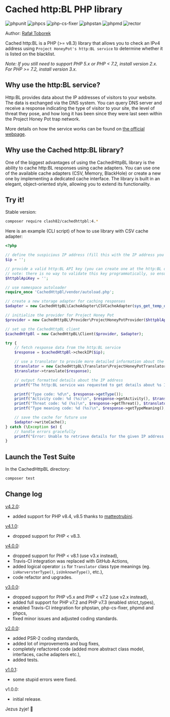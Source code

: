 Cached http:BL PHP library
==========================

![phpunit](https://github.com/clash82/CachedHttpBl/actions/workflows/phpunit.yaml/badge.svg)
![phpcs](https://github.com/clash82/CachedHttpBl/actions/workflows/phpcs.yaml/badge.svg)
![php-cs-fixer](https://github.com/clash82/CachedHttpBl/actions/workflows/php-cs-fixer.yaml/badge.svg)
![phpstan](https://github.com/clash82/CachedHttpBl/actions/workflows/phpstan.yaml/badge.svg)
![phpmd](https://github.com/clash82/CachedHttpBl/actions/workflows/phpmd.yaml/badge.svg)
![rector](https://github.com/clash82/CachedHttpBl/actions/workflows/rector.yaml/badge.svg)

Author: [Rafał Toborek](https://kontakt.toborek.info)

Cached http:BL is a PHP (>= v8.3) library that allows you to check an IPv4 address using `Project HoneyPot's http:BL service` to determine whether it is listed on the blacklist.

_Note: If you still need to support PHP 5.x or PHP < 7.2, install version 2.x. For PHP >= 7.2, install version 3.x._

Why use the http:BL service?
----------------------------

Http:BL provides data about the IP addresses of visitors to your website. The data is exchanged via the DNS system. You can query DNS server and receive a response indicating the type of visitor to your site, the level of threat they pose, and how long it has been since they were last seen within the Project Honey Pot trap network.

More details on how the service works can be found on [the official webpage](https://www.projecthoneypot.org/httpbl.php).

Why use the Cached http:BL library?
-----------------------------------

One of the biggest advantages of using the CachedHttpBL library is the ability to cache http:BL responses using cache adapters. You can use one of the available cache adapters (CSV, Memory, BlackHole) or create a new one by implementing a dedicated cache interface. The library is built in an elegant, object-oriented style, allowing you to extend its functionality.

Try it!
-------

Stable version:

```bash
composer require clash82/cachedhttpbl:4.*
```

Here is an example (CLI script) of how to use library with CSV cache adapter:

```php
<?php

// define the suspicious IP address (fill this with the IP address you want to check)
$ip = '';

// provide a valid http:BL API key (you can create one at the http:BL dashboard)
// note: there is no way to validate this key programmatically, so ensure it's correct
$httpblApiKey = '';

// use namespace autoloader
require_once 'CachedHttpBl/vendor/autoload.php';

// create a new storage adapter for caching responses
$adapter = new CachedHttpBL\CacheAdapter\CSVCacheAdapter(sys_get_temp_dir().'/httpbl_cache.csv');

// initialize the provider for Project Honey Pot
$provider = new CachedHttpBL\Provider\ProjectHoneyPotProvider($httpblApiKey);

// set up the CachedHttpBL client
$cachedHttpBl = new CachedHttpBL\Client($provider, $adapter);

try {
    // fetch response data from the http:BL service
    $response = $cachedHttpBl->checkIP($ip);

    // use a translator to provide more detailed information about the response (optional but useful)
    $translator = new CachedHttpBL\Translator\ProjectHoneyPotTranslator();
    $translator->translate($response);

    // output formatted details about the IP address
    printf("The http:BL service was requested to get details about %s IP address:\n\n", $ip);

    printf("Type code: %d\n", $response->getType());
    printf("Activity code: %d (%s)\n", $response->getActivity(), $translator->getActivityDescription());
    printf("Threat code: %d (%s)\n", $response->getThreat(), $translator->getThreatDescription());
    printf("Type meaning code: %d (%s)\n", $response->getTypeMeaning(), $translator->getTypeMeaningDescription());

    // save the cache for future use
    $adapter->writeCache();
} catch (\Exception $e) {
    // handle errors gracefully
    printf("Error: Unable to retrieve details for the given IP address. %s\n", $e->getMessage());
}
```

Launch the Test Suite
---------------------

In the CachedHttpBL directory:

```bash
composer test
```

Change log
----------

[v4.2.0](https://github.com/clash82/CachedHttpBl/releases/tag/v4.2.0):
- added support for PHP v8.4, v8.5 thanks to [matteotrubini](https://github.com/matteotrubini).

[v4.1.0](https://github.com/clash82/CachedHttpBl/releases/tag/v4.1.0):
- dropped support for PHP < v8.3.

[v4.0.0](https://github.com/clash82/CachedHttpBl/releases/tag/v4.0.0):
- dropped support for PHP < v8.1 (use v3.x instead),
- Travis-CI integration was replaced with GitHub Actions,
- added logical operator `is` for `Translator` class type meanings (eg. `isHarversterType()`, `isUnknownType()`, etc.),
- code refactor and upgrades.

[v3.0.0](https://github.com/clash82/CachedHttpBl/releases/tag/v3.0.0):
- dropped support for PHP v5.x and PHP < v7.2 (use v2.x instead),
- added full support for PHP v7.2 and PHP v7.3 (enabled strict_types),
- enabled Travis-CI integration for phpstan, php-cs-fixer, phpmd and phpcs,
- fixed minor issues and adjusted coding standards.

[v2.0.0](https://github.com/clash82/CachedHttpBl/releases/tag/v2.0.0):
- added PSR-2 coding standards,
- added lot of improvements and bug fixes,
- completely refactored code (added more abstract class model, interfaces, cache adapters etc.),
- added tests.

[v1.0.1](https://github.com/clash82/CachedHttpBl/releases/tag/v1.0.1.0):
- some stupid errors were fixed.

v1.0.0:
- initial release.

Jezus żyje! 🧡

